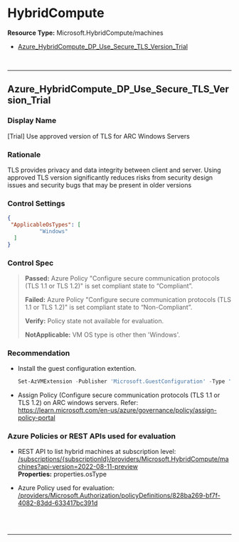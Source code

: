 # HybridCompute

**Resource Type:** Microsoft.HybridCompute/machines
<!-- TOC depthto:2 depthfrom:2 -->

- [Azure_HybridCompute_DP_Use_Secure_TLS_Version_Trial](#azure_hybridcompute_dp_use_secure_tls_version_trial)

<!-- /TOC -->
<br/>

___ 

## Azure_HybridCompute_DP_Use_Secure_TLS_Version_Trial

### Display Name 
[Trial] Use approved version of TLS for ARC Windows Servers

### Rationale 
TLS provides privacy and data integrity between client and server. Using approved TLS version significantly reduces risks from security design issues and security bugs that may be present in older versions

### Control Settings 
```json 
{
 "ApplicableOsTypes": [
          "Windows"
  ]
}
 ```  

### Control Spec 

> **Passed:** 
> Azure Policy "Configure secure communication protocols (TLS 1.1 or TLS 1.2)" is set compliant state to “Compliant”.
>
> **Failed:** 
>  Azure Policy "Configure secure communication protocols (TLS 1.1 or TLS 1.2)" is set compliant state to “Non-Compliant”.
> 
> **Verify:** 
> Policy state not available for evaluation.
> 
> **NotApplicable:** 
> VM OS type is other then 'Windows'.
>
 
### Recommendation
<!--
- **Azure Portal** 

	 Refer: https://docs.microsoft.com/en-us/azure/virtual-machines/windows/endpoints-in-resource-manager, https://docs.microsoft.com/en-us/azure/virtual-network/virtual-networks-create-nsg-arm-ps 
-->

-
	Install the guest configuration extention.
	 
	```powershell 
	Set-AzVMExtension -Publisher 'Microsoft.GuestConfiguration' -Type 'ConfigurationforWindows' -Name 'AzurePolicyforWindows' -TypeHandlerVersion 1.0 -ResourceGroupName 'myResourceGroup' -Location 'myLocation' -VMName 'myVM' -EnableAutomaticUpgrade $true 
	 ```

- Assign Policy (Configure secure communication protocols (TLS 1.1 or TLS 1.2) on ARC windows servers. Refer: https://learn.microsoft.com/en-us/azure/governance/policy/assign-policy-portal
<!--
- **Enforcement Policy**

	 [![Link to Azure Policy](https://raw.githubusercontent.com/MSFT-Chirag/AzTS-docs/main/Assets/View_Definition.jpg)](https://portal.azure.com/#blade/Microsoft_Azure_Policy/CreatePolicyDefinitionBlade/uri//providers/Microsoft.Authorization/policyDefinitions/828ba269-bf7f-4082-83dd-633417bc391d) 
	 "/providers/Microsoft.Authorization/policyDefinitions/af6cd1bd-1635-48cb-bde7-5b15693900b9"


	 [![Link to Azure Policy](https://raw.githubusercontent.com/MSFT-Chirag/AzTS-docs/main/Assets/Deploy_To_Azure.jpg)](https://portal.azure.com/#blade/Microsoft_Azure_Policy/CreatePolicyDefinitionBlade/uri/<policy-raw-link>) 
-->
### Azure Policies or REST APIs used for evaluation 

- REST API to list hybrid machines at
subscription level:
[/subscriptions/{subscriptionId}/providers/Microsoft.HybridCompute/machines?api-version=2022-08-11-preview](https://learn.microsoft.com/en-us/rest/api/hybridcompute/machines/list-by-subscription?tabs=HTTP)<br />
**Properties:** properties.osType

- Azure Policy used for evaluation: [/providers/Microsoft.Authorization/policyDefinitions/828ba269-bf7f-4082-83dd-633417bc391d](https://portal.azure.com/#view/Microsoft_Azure_Policy/PolicyDetailBlade/definitionId/%2Fproviders%2FMicrosoft.Authorization%2FpolicyDefinitions%2F828ba269-bf7f-4082-83dd-633417bc391d)
<br />
<br />

___